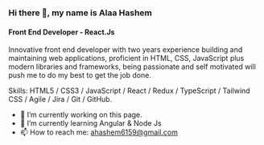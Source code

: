 ### Hi there 👋, my name is Alaa Hashem
#### Front End Developer - React.Js
Innovative front end developer with two years experience building and
maintaining web applications, proficient in HTML, CSS, JavaScript plus
modern libraries and frameworks, being passionate and self motivated
will push me to do my best to get the job done.

Skills: HTML5 / CSS3 / JavaScript / React / Redux / TypeScript / Tailwind CSS / Agile / Jira / Git / GitHub.

- 🔭 I’m currently working on this page. 
- 🌱 I’m currently learning Angular & Node Js 
- 📫 How to reach me: ahashem6159@gmail.com 




